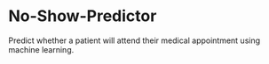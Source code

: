 # No-Show-Predictor
Predict whether a patient will attend their medical appointment using machine learning.
